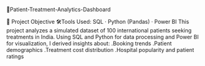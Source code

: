 
🏥Patient-Treatment-Analytics-Dashboard

🎯 Project Objective
🛠️Tools Used: SQL · Python (Pandas) · Power BI
This project analyzes a simulated dataset of 100 international patients seeking treatments in India. Using SQL and Python for data processing and Power BI for visualization, I derived insights about:
.Booking trends
.Patient demographics
.Treatment cost distribution
.Hospital popularity and patient ratings

